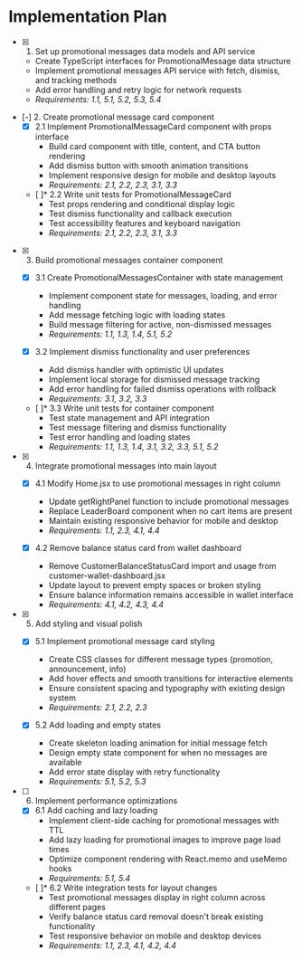 # Implementation Plan

- [x] 1. Set up promotional messages data models and API service
  - Create TypeScript interfaces for PromotionalMessage data structure
  - Implement promotional messages API service with fetch, dismiss, and tracking methods
  - Add error handling and retry logic for network requests
  - _Requirements: 1.1, 5.1, 5.2, 5.3, 5.4_

- [-] 2. Create promotional message card component
  - [x] 2.1 Implement PromotionalMessageCard component with props interface
    - Build card component with title, content, and CTA button rendering
    - Add dismiss button with smooth animation transitions
    - Implement responsive design for mobile and desktop layouts
    - _Requirements: 2.1, 2.2, 2.3, 3.1, 3.3_

  - [ ]* 2.2 Write unit tests for PromotionalMessageCard
    - Test props rendering and conditional display logic
    - Test dismiss functionality and callback execution
    - Test accessibility features and keyboard navigation
    - _Requirements: 2.1, 2.2, 2.3, 3.1, 3.3_

- [x] 3. Build promotional messages container component
  - [x] 3.1 Create PromotionalMessagesContainer with state management
    - Implement component state for messages, loading, and error handling
    - Add message fetching logic with loading states
    - Build message filtering for active, non-dismissed messages
    - _Requirements: 1.1, 1.3, 1.4, 5.1, 5.2_

  - [x] 3.2 Implement dismiss functionality and user preferences
    - Add dismiss handler with optimistic UI updates
    - Implement local storage for dismissed message tracking
    - Add error handling for failed dismiss operations with rollback
    - _Requirements: 3.1, 3.2, 3.3_

  - [ ]* 3.3 Write unit tests for container component
    - Test state management and API integration
    - Test message filtering and dismiss functionality
    - Test error handling and loading states
    - _Requirements: 1.1, 1.3, 1.4, 3.1, 3.2, 3.3, 5.1, 5.2_

- [x] 4. Integrate promotional messages into main layout
  - [x] 4.1 Modify Home.jsx to use promotional messages in right column
    - Update getRightPanel function to include promotional messages
    - Replace LeaderBoard component when no cart items are present
    - Maintain existing responsive behavior for mobile and desktop
    - _Requirements: 1.1, 2.3, 4.1, 4.4_

  - [x] 4.2 Remove balance status card from wallet dashboard
    - Remove CustomerBalanceStatusCard import and usage from customer-wallet-dashboard.jsx
    - Update layout to prevent empty spaces or broken styling
    - Ensure balance information remains accessible in wallet interface
    - _Requirements: 4.1, 4.2, 4.3, 4.4_

- [x] 5. Add styling and visual polish
  - [x] 5.1 Implement promotional message card styling
    - Create CSS classes for different message types (promotion, announcement, info)
    - Add hover effects and smooth transitions for interactive elements
    - Ensure consistent spacing and typography with existing design system
    - _Requirements: 2.1, 2.2, 2.3_

  - [x] 5.2 Add loading and empty states
    - Create skeleton loading animation for initial message fetch
    - Design empty state component for when no messages are available
    - Add error state display with retry functionality
    - _Requirements: 5.1, 5.2, 5.3_

- [ ] 6. Implement performance optimizations
  - [x] 6.1 Add caching and lazy loading
    - Implement client-side caching for promotional messages with TTL
    - Add lazy loading for promotional images to improve page load times
    - Optimize component rendering with React.memo and useMemo hooks
    - _Requirements: 5.1, 5.4_

  - [ ]* 6.2 Write integration tests for layout changes
    - Test promotional messages display in right column across different pages
    - Verify balance status card removal doesn't break existing functionality
    - Test responsive behavior on mobile and desktop devices
    - _Requirements: 1.1, 2.3, 4.1, 4.2, 4.4_